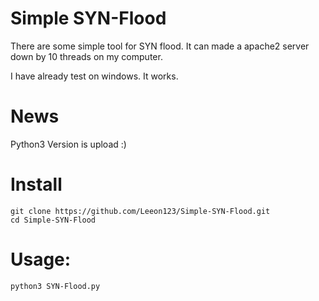 # Simple SYN-Flood
There are some simple tool for SYN flood. It can made a apache2 server down by 10 threads on my computer.

I have already test on windows. It works.



# News
Python3 Version is upload :)

# Install
    git clone https://github.com/Leeon123/Simple-SYN-Flood.git
    cd Simple-SYN-Flood

# Usage:

    python3 SYN-Flood.py
